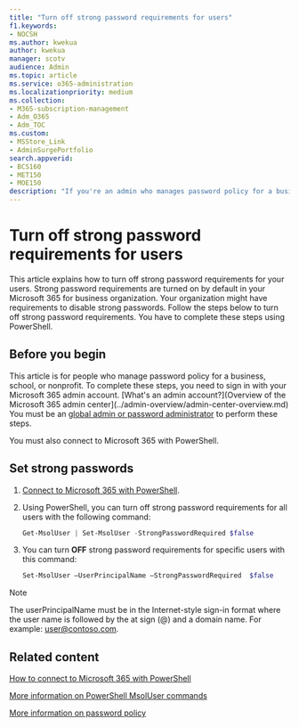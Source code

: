 ```yaml
---
title: "Turn off strong password requirements for users"
f1.keywords:
- NOCSH
ms.author: kwekua
author: kwekua
manager: scotv
audience: Admin
ms.topic: article
ms.service: o365-administration
ms.localizationpriority: medium
ms.collection: 
- M365-subscription-management 
- Adm_O365
- Adm_TOC
ms.custom:
- MSStore_Link
- AdminSurgePortfolio
search.appverid:
- BCS160
- MET150
- MOE150
description: "If you're an admin who manages password policy for a business, school, or nonprofit, you can set strong password requirements by using Azure AD PowerShell."
---
```

# Turn off strong password requirements for users

This article explains how to turn off strong password requirements for your users. Strong password requirements are turned on by default in your Microsoft 365 for business organization. Your organization might have requirements to disable strong passwords. Follow the steps below to turn off strong password requirements. You have to complete these steps using PowerShell.

## Before you begin

This article is for people who manage password policy for a business, school, or nonprofit. To complete these steps, you need to sign in with your Microsoft 365 admin account. [What's an admin account?](Overview of the Microsoft 365 admin center](../admin-overview/admin-center-overview.md) You must be an [global admin or password administrator](about-admin-roles.md) to perform these steps.

You must also connect to Microsoft 365 with PowerShell.

## Set strong passwords

1. [Connect to Microsoft 365 with PowerShell](/office365/enterprise/powershell/connect-to-office-365-powershell#connect-with-the-microsoft-azure-active-directory-module-for-windows-powershell).

2. Using PowerShell, you can turn off strong password requirements for all users with the following command:

    ```powershell
    Get-MsolUser | Set-MsolUser -StrongPasswordRequired $false

3. You can turn **OFF** strong password requirements for specific users with this command:

    ```powershell
    Set-MsolUser –UserPrincipalName –StrongPasswordRequired  $false
    ```

> [!NOTE]
> The userPrincipalName must be in the Internet-style sign-in format where the user name is followed by the at sign (@) and a domain name. For example: user@contoso.com.

## Related content

[How to connect to Microsoft 365 with PowerShell](/office365/enterprise/powershell/connect-to-office-365-powershell#connect-with-the-microsoft-azure-active-directory-module-for-windows-powershell)

[More information on PowerShell MsolUser commands](/powershell/azure/active-directory/install-adv2)

[More information on password policy](/azure/active-directory/authentication/concept-sspr-policy#password-policies-that-only-apply-to-cloud-user-accounts)
